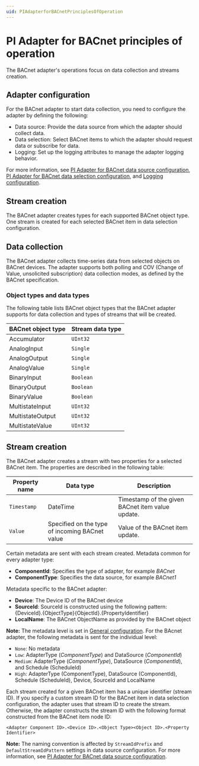 ```yaml
---
uid: PIAdapterforBACnetPrinciplesOfOperation
---
```


# PI Adapter for BACnet principles of operation

The BACnet adapter's operations focus on data collection and streams creation. 

## Adapter configuration

For the BACnet adapter to start data collection, you need to configure the adapter by defining the following:

- Data source: Provide the data source from which the adapter should collect data.
- Data selection: Select BACnet items to which the adapter should request data or subscribe for data.
- Logging: Set up the logging attributes to manage the adapter logging behavior.

For more information, see [PI Adapter for BACnet data source configuration](xref:PIAdapterforBACnetDataSourceConfiguration), [PI Adapter for BACnet data selection configuration](xref:PIAdapterforBACnetDataSelectionConfiguration), and [Logging configuration](xref:LoggingConfiguration).

## Stream creation

The BACnet adapter creates types for each supported BACnet object type. One stream is created for each selected BACnet item in data selection configuration.

## Data collection

The BACnet adapter collects time-series data from selected objects on BACnet devices. The adapter supports both polling and COV (Change of Value, unsolicited subscription) data collection modes, as defined by the BACnet specification.

### Object types and data types
The following table lists BACnet object types that the BACnet adapter supports for data collection and types of streams that will be created.

| BACnet object type | Stream data type |
|------------------|------------------|
| Accumulator       | `UInt32`  |
| AnalogInput       | `Single`  |
| AnalogOutput      | `Single`  |
| AnalogValue       | `Single`  |
| BinaryInput       | `Boolean` |
| BinaryOutput      | `Boolean` |
| BinaryValue       | `Boolean` |
| MultistateInput   | `UInt32`  |
| MultistateOutput  | `UInt32`  |
| MultistateValue   | `UInt32`  |

## Stream creation

The BACnet adapter creates a stream with two properties for a selected BACnet item. The properties are described in the following table:

| Property name | Data type | Description |
|---------------|-----------|-------------|
| `Timestamp`     | DateTime  | Timestamp of the given BACnet item value update. |
| `Value`         | Specified on the type of incoming BACnet value | Value of the BACnet item update. |

Certain metadata are sent with each stream created.
Metadata common for every adapter type:

- **ComponentId**: Specifies the type of adapter, for example _BACnet_
- **ComponentType**: Specifies the data source, for example _BACnet1_

Metadata specific to the BACnet adapter:

- **Device**: The Device ID of the BACnet device
- **SourceId**: SourceId is constructed using the following pattern: {DeviceId}.{ObjectType}{ObjectId}.{PropertyIdentifier}
- **LocalName**: The BACnet ObjectName as provided by the BACnet object

**Note:** The metadata level is set in [General configuration](xref:GeneralConfiguration). For the BAcnet adapter, the following metadata is sent for the individual level:

- `None`: No metadata
- `Low`: AdapterType (_ComponentType_) and DataSource (_ComponentId_)
- `Medium`: AdapterType (_ComponentType_), DataSource (_ComponentId_), and Schedule (ScheduleId)
- `High`: AdapterType (ComponentType), DataSource (ComponentId), Schedule (ScheduleId), Device, SourceId and LocalName

Each stream created for a given BACnet item has a unique identifier (stream ID). If you specify a custom stream ID for the BACnet item in data selection configuration, the adapter uses that stream ID to create the stream. Otherwise, the adapter constructs the stream ID with the following format constructed from the BACnet item node ID:

```code
<Adapter Component ID>.<Device ID>.<Object Type><Object ID>.<Property Identifier>
```

**Note:** The naming convention is affected by `StreamIdPrefix` and `DefaultStreamIdPattern` settings in data source configuration. For more information, see [PI Adapter for BACnet data source configuration](xref:PIAdapterforBACnetDataSourceConfiguration).
